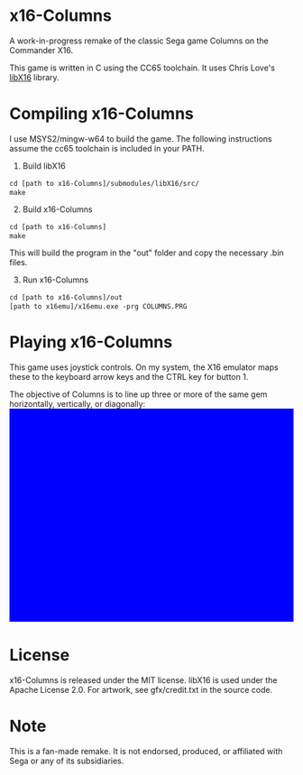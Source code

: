 # x16-Columns
A work-in-progress remake of the classic Sega game Columns on the Commander X16.

This game is written in C using the CC65 toolchain.  It uses Chris Love's [libX16](https://github.com/CJLove/libX16) library.

# Compiling x16-Columns
I use MSYS2/mingw-w64 to build the game.  The following instructions assume the cc65 toolchain is included in your PATH.

1. Build libX16
```
cd [path to x16-Columns]/submodules/libX16/src/
make
```
2. Build x16-Columns
```
cd [path to x16-Columns]
make
```
This will build the program in the "out" folder and copy the necessary .bin files.

3. Run x16-Columns
```
cd [path to x16-Columns]/out
[path to x16emu]/x16emu.exe -prg COLUMNS.PRG
```

# Playing x16-Columns
This game uses joystick controls.  On my system, the X16 emulator maps these to the keyboard arrow keys and the CTRL key for button 1.

The objective of Columns is to line up three or more of the same gem horizontally, vertically, or diagonally:
![In-game screenshot](https://github.com/kcowolf/x16-columns/blob/master/COLUMNS.GIF)

# License
x16-Columns is released under the MIT license.  libX16 is used under the Apache License 2.0.  For artwork, see gfx/credit.txt in the source code.

# Note
This is a fan-made remake.  It is not endorsed, produced, or affiliated with Sega or any of its subsidiaries.